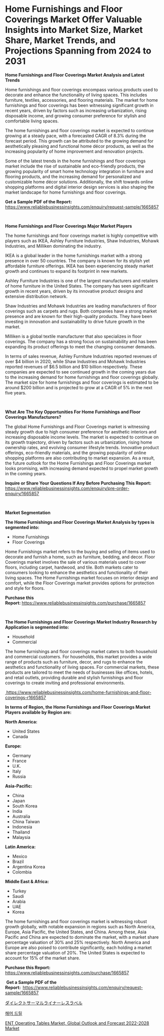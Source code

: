 <p><h1>Home Furnishings and Floor Coverings Market Offer Valuable Insights into Market Size, Market Share, Market Trends, and Projections Spanning from 2024 to 2031</h1></p><p><strong>Home Furnishings and Floor Coverings Market Analysis and Latest Trends</strong></p>
<p><p>Home furnishings and floor coverings encompass various products used to decorate and enhance the functionality of living spaces. This includes furniture, textiles, accessories, and flooring materials. The market for home furnishings and floor coverings has been witnessing significant growth in recent years, driven by factors such as increasing urbanization, rising disposable income, and growing consumer preference for stylish and comfortable living spaces.</p><p>The home furnishings and floor coverings market is expected to continue growing at a steady pace, with a forecasted CAGR of 8.3% during the forecast period. This growth can be attributed to the growing demand for aesthetically pleasing and functional home décor products, as well as the increasing popularity of home improvement and renovation projects.</p><p>Some of the latest trends in the home furnishings and floor coverings market include the rise of sustainable and eco-friendly products, the growing popularity of smart home technology integration in furniture and flooring products, and the increasing demand for personalized and customizable home décor solutions. Additionally, the shift towards online shopping platforms and digital interior design services is also shaping the market landscape for home furnishings and floor coverings.</p></p>
<p><strong>Get a Sample PDF of the Report:&nbsp;</strong> <a href="https://www.reliablebusinessinsights.com/enquiry/request-sample/1665857">https://www.reliablebusinessinsights.com/enquiry/request-sample/1665857</a></p>
<p>&nbsp;</p>
<p><strong>Home Furnishings and Floor Coverings Major Market Players</strong></p>
<p><p>The home furnishings and floor coverings market is highly competitive with players such as IKEA, Ashley Furniture Industries, Shaw Industries, Mohawk Industries, and Milliken dominating the industry. </p><p>IKEA is a global leader in the home furnishings market with a strong presence in over 50 countries. The company is known for its stylish yet affordable furniture offerings. IKEA has been experiencing steady market growth and continues to expand its footprint in new markets.</p><p>Ashley Furniture Industries is one of the largest manufacturers and retailers of home furniture in the United States. The company has seen significant growth in recent years, driven by its innovative product designs and extensive distribution network.</p><p>Shaw Industries and Mohawk Industries are leading manufacturers of floor coverings such as carpets and rugs. Both companies have a strong market presence and are known for their high-quality products. They have been investing in innovation and sustainability to drive future growth in the market.</p><p>Milliken is a global textile manufacturer that also specializes in floor coverings. The company has a strong focus on sustainability and has been expanding its product offerings to meet the changing consumer demands.</p><p>In terms of sales revenue, Ashley Furniture Industries reported revenues of over $4 billion in 2020, while Shaw Industries and Mohawk Industries reported revenues of $6.5 billion and $10 billion respectively. These companies are expected to see continued growth in the coming years due to the increasing demand for home furnishings and floor coverings globally. The market size for home furnishings and floor coverings is estimated to be around $200 billion and is projected to grow at a CAGR of 5% in the next five years.</p></p>
<p>&nbsp;</p>
<p><strong>What Are The Key Opportunities For Home Furnishings and Floor Coverings Manufacturers?</strong></p>
<p><p>The global Home Furnishings and Floor Coverings market is witnessing steady growth due to high consumer preference for aesthetic interiors and increasing disposable income levels. The market is expected to continue on its growth trajectory, driven by factors such as urbanization, rising home ownership rates, and evolving consumer lifestyle trends. Innovative product offerings, eco-friendly materials, and the growing popularity of online shopping platforms are also contributing to market expansion. As a result, the future outlook for the Home Furnishings and Floor Coverings market looks promising, with increasing demand expected to propel market growth in the coming years.</p></p>
<p><strong>Inquire or Share Your Questions If Any Before Purchasing This Report:</strong> <a href="https://www.reliablebusinessinsights.com/enquiry/pre-order-enquiry/1665857">https://www.reliablebusinessinsights.com/enquiry/pre-order-enquiry/1665857</a></p>
<p>&nbsp;</p>
<p><strong>Market Segmentation</strong></p>
<p><strong>The Home Furnishings and Floor Coverings Market Analysis by types is segmented into:</strong></p>
<p><ul><li>Home Furnishings</li><li>Floor Coverings</li></ul></p>
<p><p>Home Furnishings market refers to the buying and selling of items used to decorate and furnish a home, such as furniture, bedding, and decor. Floor Coverings market involves the sale of various materials used to cover floors, including carpet, hardwood, and tile. Both markets cater to consumers looking to enhance the aesthetics and functionality of their living spaces. The Home Furnishings market focuses on interior design and comfort, while the Floor Coverings market provides options for protection and style for floors.</p></p>
<p><strong>Purchase this Report:&nbsp;</strong><a href="https://www.reliablebusinessinsights.com/purchase/1665857">https://www.reliablebusinessinsights.com/purchase/1665857</a></p>
<p>&nbsp;</p>
<p><strong>The Home Furnishings and Floor Coverings Market Industry Research by Application is segmented into:</strong></p>
<p><ul><li>Household</li><li>Commercial</li></ul></p>
<p><p>The home furnishings and floor coverings market caters to both household and commercial customers. For households, this market provides a wide range of products such as furniture, decor, and rugs to enhance the aesthetics and functionality of living spaces. For commercial markets, these products are tailored to meet the needs of businesses like offices, hotels, and retail outlets, providing durable and stylish furnishings and floor coverings to create inviting and professional environments.</p></p>
<p><a href="https://www.reliablebusinessinsights.com/home-furnishings-and-floor-coverings-r1665857">&nbsp;https://www.reliablebusinessinsights.com/home-furnishings-and-floor-coverings-r1665857</a></p>
<p><strong>In terms of Region, the Home Furnishings and Floor Coverings Market Players available by Region are:</strong></p>
<p>
    <p> <strong> North America: </strong>
        <ul>
            <li>United States</li>
            <li>Canada</li>
        </ul>
        </p> 
    <p> <strong> Europe: </strong>
        <ul>
            <li>Germany</li>
            <li>France</li>
            <li>U.K.</li>
            <li>Italy</li>
            <li>Russia</li>
        </ul>
        </p> 
    <p> <strong> Asia-Pacific: </strong>
        <ul>
            <li>China</li>
            <li>Japan</li>
            <li>South Korea</li>
            <li>India</li>
            <li>Australia</li>
            <li>China Taiwan</li>
            <li>Indonesia</li>
            <li>Thailand</li>
            <li>Malaysia</li>
        </ul>
        </p> 
    <p> <strong> Latin America: </strong>
        <ul>
            <li>Mexico</li>
            <li>Brazil</li>
            <li>Argentina Korea</li>
            <li>Colombia</li>
        </ul>
        </p> 
    <p> <strong> Middle East & Africa: </strong>
        <ul>
            <li>Turkey</li>
            <li>Saudi</li>
            <li>Arabia</li>
            <li>UAE</li>
            <li>Korea</li>
        </ul>
    </p>
    </p>
<p><p>The home furnishings and floor coverings market is witnessing robust growth globally, with notable expansion in regions such as North America, Europe, Asia Pacific, the United States, and China. Among these, Asia Pacific and China are expected to dominate the market, with a market share percentage valuation of 30% and 25% respectively. North America and Europe are also poised to contribute significantly, each holding a market share percentage valuation of 20%. The United States is expected to account for 15% of the market share.</p></p>
<p><strong>Purchase this Report: </strong><a href="https://www.reliablebusinessinsights.com/purchase/1665857">https://www.reliablebusinessinsights.com/purchase/1665857</a></p>
<p>&nbsp;<strong>Get a Sample PDF of the Report:&nbsp;&nbsp;</strong><a href="https://www.reliablebusinessinsights.com/enquiry/request-sample/1665857">https://www.reliablebusinessinsights.com/enquiry/request-sample/1665857</a></p>
<p><strong></strong></p>
<p><p><a href="https://github.com/LeoraEber/Market-Research-Report-List-2/blob/main/133360830740.md">ダイレクトサーマルライナーレスラベル</a></p><p><a href="https://github.com/alpinestartsekian/Market-Research-Report-List-2/blob/main/421713240094.md">해머 드릴</a></p><p><a href="https://issuu.com/reportprime-2/docs/ent-operating-tables-market-global-outlook-and-for">ENT Operating Tables Market, Global Outlook and Forecast 2022-2028 Market</a></p></p>
